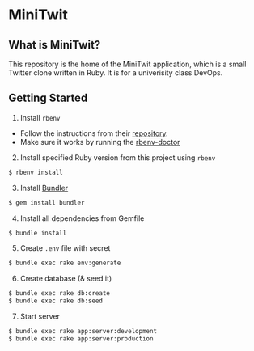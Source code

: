 # MiniTwit

## What is MiniTwit?

This repository is the home of the MiniTwit application, which is a small Twitter clone written in Ruby. It is for a univerisity class DevOps.

## Getting Started

1. Install `rbenv`

* Follow the instructions from their [repository](https://github.com/rbenv/rbenv#basic-github-checkout).
* Make sure it works by running the [rbenv-doctor](https://github.com/rbenv/rbenv-installer/blob/master/bin/rbenv-doctor)

2. Install specified Ruby version from this project using `rbenv`

```bash
$ rbenv install
```

3. Install [Bundler](https://bundler.io/)

```bash
$ gem install bundler
```

4. Install all dependencies from Gemfile

```bash
$ bundle install
```

5. Create `.env` file with secret

```bash
$ bundle exec rake env:generate
```

6. Create database (& seed it)

```bash
$ bundle exec rake db:create
$ bundle exec rake db:seed
```

7. Start server

```bash
$ bundle exec rake app:server:development
$ bundle exec rake app:server:production
```
